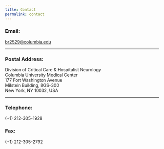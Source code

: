 ```yaml
---
title: Contact
permalink: contact
---
```


### Email:
[br2529@columbia.edu](mailto:br2529@columbia.edu)

---
### Postal Address:
Division of Critical Care & Hospitalist Neurology  
Columbia University Medical Center  
177 Fort Washington Avenue  
Milstein Building, 8GS-300  
New York, NY 10032, USA    

---
### Telephone:
(+1) 212-305-1928
### Fax:
(+1) 212-305-2792
